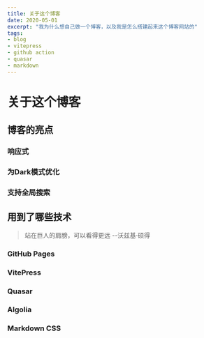 ```yaml
---
title: 关于这个博客
date: 2020-05-01
excerpt: "我为什么想自己做一个博客，以及我是怎么搭建起来这个博客网站的"
tags:
- blog
- vitepress
- github action
- quasar
- markdown
---
```

# 关于这个博客

## 博客的亮点
### 响应式
### 为Dark模式优化
### 支持全局搜索

## 用到了哪些技术
> 站在巨人的肩膀，可以看得更远 --沃兹基·硕得
### GitHub Pages
### VitePress
### Quasar
### Algolia
### Markdown CSS